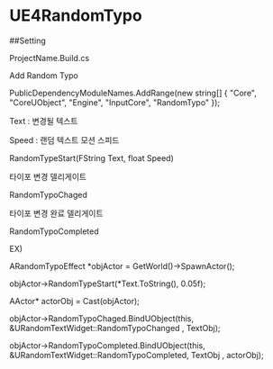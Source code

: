 # UE4RandomTypo



##Setting 

ProjectName.Build.cs


Add Random Typo


PublicDependencyModuleNames.AddRange(new string[] { 
"Core", "CoreUObject", "Engine", "InputCore", "RandomTypo" 
});
  
 
  
Text : 변경될 텍스트

Speed : 랜덤 텍스트 모션 스피드
 
RandomTypeStart(FString Text, float Speed)


타이포 변경 델리게이트

RandomTypoChaged

타이포 변경 완료 델리게이트 

RandomTypoCompleted




EX)

ARandomTypoEffect *objActor = GetWorld()->SpawnActor<ARandomTypoEffect>();
  
  
objActor->RandomTypeStart(*Text.ToString(), 0.05f);
  
  
AActor* actorObj = Cast<AActor>(objActor);  
  
  
objActor->RandomTypoChaged.BindUObject(this, &URandomTextWidget::RandomTypoChanged , TextObj);
  
  
objActor->RandomTypoCompleted.BindUObject(this, &URandomTextWidget::RandomTypoCompleted, TextObj , actorObj);
